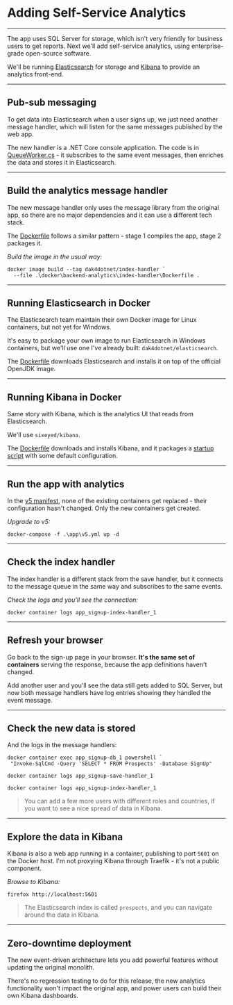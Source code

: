# Adding Self-Service Analytics

---

The app uses SQL Server for storage, which isn't very friendly for business users to get reports. Next we'll add self-service analytics, using enterprise-grade open-source software.

We'll be running [Elasticsearch](https://www.elastic.co/products/elasticsearch) for storage and [Kibana](https://www.elastic.co/products/kibana) to provide an analytics front-end.

---

## Pub-sub messaging

To get data into Elasticsearch when a user signs up, we just need another message handler, which will listen for the same messages published by the web app.

The new handler is a .NET Core console application. The code is in [QueueWorker.cs](./src/SignUp.MessageHandlers.IndexProspect/Workers/QueueWorker.cs) - it subscribes to the same event messages, then enriches the data and stores it in Elasticsearch.

---

## Build the analytics message handler

The new message handler only uses the message library from the original app, so there are no major dependencies and it can use a different tech stack.

The [Dockerfile](./docker/backend-analytics/index-handler/Dockerfile) follows a similar pattern - stage 1 compiles the app, stage 2 packages it.

_Build the image in the usual way:_

```
docker image build --tag dak4dotnet/index-handler `
  --file .\docker\backend-analytics\index-handler\Dockerfile .
```

---

## Running Elasticsearch in Docker

The Elasticsearch team maintain their own Docker image for Linux containers, but not yet for Windows.

It's easy to package your own image to run Elasticsearch in Windows containers, but we'll use one I've already built: `dak4dotnet/elasticsearch`.

The [Dockerfile](./docker/elasticsearch/Dockerfile) downloads Elasticsearch and installs it on top of the official OpenJDK image.

---

## Running Kibana in Docker

Same story with Kibana, which is the analytics UI that reads from Elasticsearch.

We'll use `sixeyed/kibana`.

The [Dockerfile](./docker/kibana/Dockerfile) downloads and installs Kibana, and it packages a [startup script](./docker/kibana/kibana.bat) with some default configuration.

---

## Run the app with analytics

In the [v5 manifest](./app/v5.yml), none of the existing containers get replaced - their configuration hasn't changed. Only the new containers get created.

_Upgrade to v5:_

```
docker-compose -f .\app\v5.yml up -d
```

---

## Check the index handler

The index handler is a different stack from the save handler, but it connects to the message queue in the same way and subscribes to the same events.

_Check the logs and you'll see the connection:_

```
docker container logs app_signup-index-handler_1
```

---

## Refresh your browser

Go back to the sign-up page in your browser. **It's the same set of containers** serving the response, because the app definitions haven't changed.

Add another user and you'll see the data still gets added to SQL Server, but now both message handlers have log entries showing they handled the event message.

---

## Check the new data is stored

And the logs in the message handlers:

```
docker container exec app_signup-db_1 powershell `
 "Invoke-SqlCmd -Query 'SELECT * FROM Prospects' -Database SignUp"

docker container logs app_signup-save-handler_1

docker container logs app_signup-index-handler_1
```

> You can add a few more users with different roles and countries, if you want to see a nice spread of data in Kibana.

---

## Explore the data in Kibana

Kibana is also a web app running in a container, publishing to port `5601` on the Docker host. I'm not proxying Kibana through Traefik - it's not a public component.

_Browse to Kibana:_

```
firefox http://localhost:5601
```

> The Elasticsearch index is called `prospects`, and you can navigate around the data in Kibana.

---

## Zero-downtime deployment

The new event-driven architecture lets you add powerful features without updating the original monolith.

There's no regression testing to do for this release, the new analytics functionality won't impact the original app, and power users can build their own Kibana dashboards.
